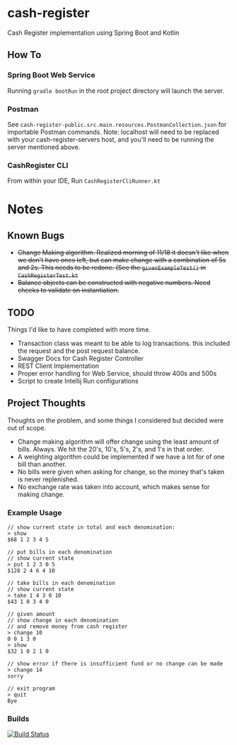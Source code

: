 # cash-register
Cash Register implementation using Spring Boot and Kotlin

## How To
### Spring Boot Web Service
Running `gradle bootRun` in the root project directory will launch the server.

### Postman
See `cash-register-public.src.main.resources.PostmanCollection.json` for importable Postman commands.
Note: localhost will need to be replaced with your cash-register-servers host, and you'll need to be running the
        server mentioned above.

### CashRegister CLI
From within your IDE, Run `CashRegisterCliRunner.kt`

# Notes
## Known Bugs
- ~~Change Making algorithm. Realized morning of 11/18 it doesn't like when we don't have ones left, but can make
    change with a combination of 5s and 2s. This needs to be redone. (See the `givenExampleTest()` in `CashRegisterTest.kt`~~
- ~~Balance objects can be constructed with negative numbers. Need checks to validate on instantiation.~~

## TODO
Things I'd like to have completed with more time.
- Transaction class was meant to be able to log transactions. this included the request and the post
    request balance.
- Swagger Docs for Cash Register Controller
- REST Client Implementation
- Proper error handling for Web Service, should throw 400s and 500s
- Script to create Intellij Run configurations

## Project Thoughts
Thoughts on the problem, and some things I considered but decided were out of scope.
- Change making algorithm will offer change using the least amount of bills. Always.
    We hit the 20's, 10's, 5's, 2's, and 1's in that order.
- A weighting algorithm could be implemented if we have a lot for of one bill than another.
- No bills were given when asking for change, so the money that's taken is never replenished.
- No exchange rate was taken into account, which makes sense for making change.

### Example Usage

```
// show current state in total and each denomination:
> show
$68 1 2 3 4 5

// put bills in each denomination
// show current state
> put 1 2 3 0 5
$128 2 4 6 4 10

// take bills in each denomination
// show current state
> take 1 4 3 0 10
$43 1 0 3 4 0

// given amount
// show change in each denomination
// and remove money from cash register
> change 10
0 0 1 3 0
> show
$32 1 0 2 1 0

// show error if there is insufficient fund or no change can be made
> change 14
sorry

// exit program
> quit
Bye
```

### Builds
[![Build Status](https://travis-ci.org/twbarber/cash-register.svg?branch=master)](https://travis-ci.org/twbarber/cash-register)